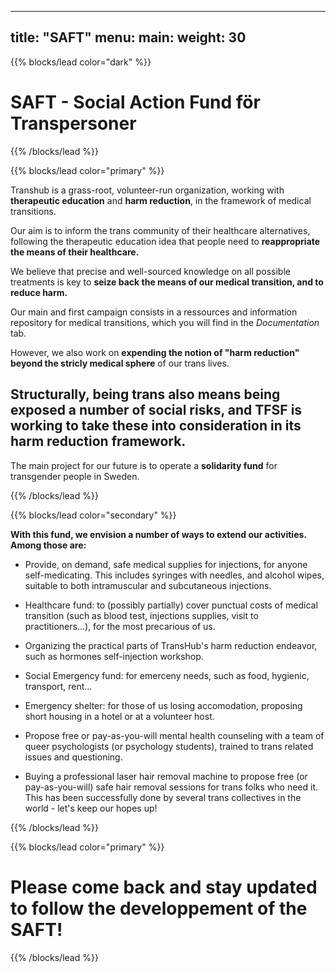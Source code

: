 
---
title: "SAFT"
menu:
  main:
    weight: 30
---

{{% blocks/lead color="dark" %}}

# **SAFT - Social Action Fund för Transpersoner** #

{{% /blocks/lead %}}

{{% blocks/lead color="primary" %}}

Transhub is a grass-root, volunteer-run organization, working with **therapeutic education** and **harm reduction**, in the framework of medical transitions. 

Our aim is to inform the trans community of their healthcare alternatives, following the therapeutic education idea that people need to **reappropriate the means of their healthcare.** 

We believe that precise and well-sourced knowledge on all possible treatments is key to **seize back the means of our medical transition, and to reduce harm.**

Our main and first campaign consists in a ressources and information repository for medical transitions, which you will find in the _Documentation_ tab.

However, we also work on **expending the notion of "harm reduction" beyond the stricly medical sphere** of our trans lives. 

## Structurally, **being trans also means being exposed a number of social risks**, and TFSF is working to take these into consideration in its harm reduction framework. ##

The main project for our future is to operate a **solidarity fund** for transgender people in Sweden.


{{% /blocks/lead %}}

{{% blocks/lead color="secondary" %}}

**With this fund, we envision a number of ways to extend our activities. Among those are:**

- Provide, on demand, safe medical supplies for injections, for anyone self-medicating. This includes syringes with needles, and alcohol wipes, suitable to both intramuscular and subcutaneous injections.
 
- Healthcare fund: to (possibly partially) cover punctual costs of medical transition (such as blood test, injections supplies, visit to practitioners…), for the most precarious of us.

- Organizing the practical parts of TransHub's harm reduction endeavor, such as hormones self-injection workshop.

- Social Emergency fund: for emerceny needs, such as food, hygienic, transport, rent...

- Emergency shelter: for those of us losing accomodation, proposing short housing in a hotel or at a volunteer host.

- Propose free or pay-as-you-will mental health counseling with a team of queer psychologists (or psychology students), trained to trans related issues and questioning. 
 
- Buying a professional laser hair removal machine to propose free (or pay-as-you-will) safe hair removal sessions for trans folks who need it. This has been successfully done by several trans collectives in the world - let's keep our hopes up!


{{% /blocks/lead %}}

{{% blocks/lead color="primary" %}}

# **Please come back and stay updated to follow the developpement of the SAFT!** #

{{% /blocks/lead %}}

